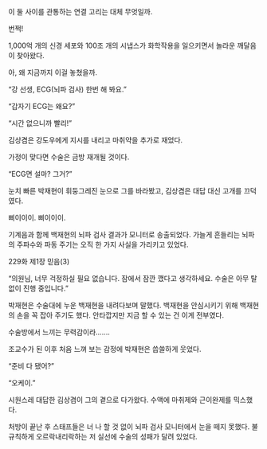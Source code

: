 이 둘 사이를 관통하는 연결 고리는 대체 무엇일까.

번쩍!

1,000억 개의 신경 세포와 100조 개의 시냅스가 화학작용을 일으키면서 놀라운 깨달음이 찾아왔다.

아, 왜 지금까지 이걸 놓쳤을까.

“강 선생, ECG(뇌파 검사) 한번 해 봐요.”

“갑자기 ECG는 왜요?”

“시간 없으니까 빨리!”

김상겸은 강도우에게 지시를 내리고 마취약을 추가로 재었다.

가정이 맞다면 수술은 금방 재개될 것이다.

“ECG면 설마? 그거?”

눈치 빠른 박재현이 휘둥그레진 눈으로 그를 바라봤고, 김상겸은 대답 대신 고개를 끄덕였다.

삐이이이. 삐이이이.

기계음과 함께 백재현의 뇌파 검사 결과가 모니터로 송출되었다. 가늘게 흔들리는 뇌파의 주파수와 파동 주기는 오직 한 가지 사실을 가리키고 있었다.

229화 제1장 믿음(3)

“의원님, 너무 걱정하실 필요 없습니다. 잠에서 잠깐 깼다고 생각하세요. 수술은 아무 탈 없이 진행 중입니다.”

박재현은 수술대에 누운 백재현을 내려다보며 말했다. 백재현을 안심시키기 위해 백재현의 손을 꼭 잡아 주기도 했다. 안타깝지만 지금 할 수 있는 건 이게 전부였다.

수술방에서 느끼는 무력감이라…….

조교수가 된 이후 처음 느껴 보는 감정에 박재현은 씁쓸하게 웃었다.

“준비 다 됐어?”

“오케이.”

시원스레 대답한 김상겸이 그의 곁으로 다가왔다. 수액에 마취제와 근이완제를 믹스했다.

처방이 끝난 후 스태프들은 너 나 할 것 없이 뇌파 검사 모니터에서 눈을 떼지 못했다. 불규칙하게 오르락내리락하는 저 실선에 수술의 성패가 달려 있었다.